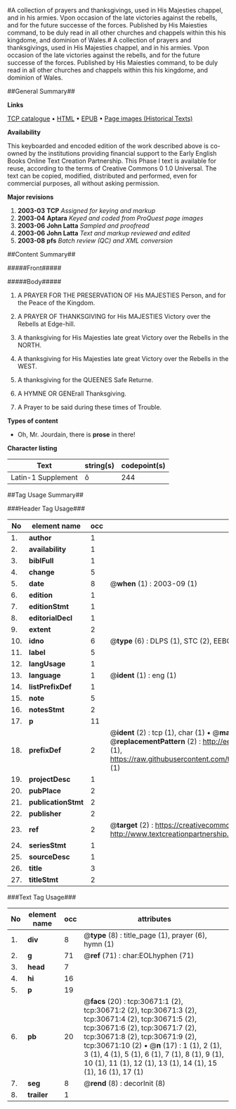 #A collection of prayers and thanksgivings, used in His Majesties chappel, and in his armies. Vpon occasion of the late victories against the rebells, and for the future successe of the forces. Published by His Maiesties command, to be duly read in all other churches and chappels within this his kingdome, and dominion of Wales.#
A collection of prayers and thanksgivings, used in His Majesties chappel, and in his armies. Vpon occasion of the late victories against the rebells, and for the future successe of the forces. Published by His Maiesties command, to be duly read in all other churches and chappels within this his kingdome, and dominion of Wales.

##General Summary##

**Links**

[TCP catalogue](http://www.ota.ox.ac.uk/tcp/)  • 
[HTML](http://tei.it.ox.ac.uk/tcp/Texts-HTML/free/A32/A32980.html)  • 
[EPUB](http://tei.it.ox.ac.uk/tcp/Texts-EPUB/free/A32/A32980.epub) • 
[Page images (Historical Texts)](https://data.historicaltexts.jisc.ac.uk/view?pubId=eebo-99826274e&pageId=eebo-99826274e-30671-1)

**Availability**

This keyboarded and encoded edition of the
	       work described above is co-owned by the institutions
	       providing financial support to the Early English Books
	       Online Text Creation Partnership. This Phase I text is
	       available for reuse, according to the terms of Creative
	       Commons 0 1.0 Universal. The text can be copied,
	       modified, distributed and performed, even for
	       commercial purposes, all without asking permission.

**Major revisions**

1. __2003-03__ __TCP__ *Assigned for keying and markup*
1. __2003-04__ __Aptara__ *Keyed and coded from ProQuest page images*
1. __2003-06__ __John Latta__ *Sampled and proofread*
1. __2003-06__ __John Latta__ *Text and markup reviewed and edited*
1. __2003-08__ __pfs__ *Batch review (QC) and XML conversion*

##Content Summary##

#####Front#####

#####Body#####

1. A PRAYER FOR
THE PRESERVATION OF
His MAJESTIES Person, and for
the Peace of the Kingdom.

1. A PRAYER OF THANKSGIVING
for His MAJESTIES Victory over
the Rebells at Edge-hill.

1. A thanksgiving for His Majesties late
great Victory over the Rebells in
the NORTH.

1. A thanksgiving for His Majesties late
great Victory over the Rebells
in the WEST.

1. A thanksgiving for the QUEENES
Safe Returne.

1. A HYMNE OR GENErall
Thanksgiving.

1. A Prayer to be said during these
times of Trouble.

**Types of content**

  * Oh, Mr. Jourdain, there is **prose** in there!

**Character listing**


|Text|string(s)|codepoint(s)|
|---|---|---|
|Latin-1 Supplement|ô|244|

##Tag Usage Summary##

###Header Tag Usage###

|No|element name|occ|attributes|
|---|---|---|---|
|1.|__author__|1||
|2.|__availability__|1||
|3.|__biblFull__|1||
|4.|__change__|5||
|5.|__date__|8| @__when__ (1) : 2003-09 (1)|
|6.|__edition__|1||
|7.|__editionStmt__|1||
|8.|__editorialDecl__|1||
|9.|__extent__|2||
|10.|__idno__|6| @__type__ (6) : DLPS (1), STC (2), EEBO-CITATION (1), PROQUEST (1), VID (1)|
|11.|__label__|5||
|12.|__langUsage__|1||
|13.|__language__|1| @__ident__ (1) : eng (1)|
|14.|__listPrefixDef__|1||
|15.|__note__|5||
|16.|__notesStmt__|2||
|17.|__p__|11||
|18.|__prefixDef__|2| @__ident__ (2) : tcp (1), char (1)  •  @__matchPattern__ (2) : ([0-9\-]+):([0-9IVX]+) (1), (.+) (1)  •  @__replacementPattern__ (2) : http://eebo.chadwyck.com/downloadtiff?vid=$1&page=$2 (1), https://raw.githubusercontent.com/textcreationpartnership/Texts/master/tcpchars.xml#$1 (1)|
|19.|__projectDesc__|1||
|20.|__pubPlace__|2||
|21.|__publicationStmt__|2||
|22.|__publisher__|2||
|23.|__ref__|2| @__target__ (2) : https://creativecommons.org/publicdomain/zero/1.0/ (1), http://www.textcreationpartnership.org/docs/. (1)|
|24.|__seriesStmt__|1||
|25.|__sourceDesc__|1||
|26.|__title__|3||
|27.|__titleStmt__|2||


###Text Tag Usage###

|No|element name|occ|attributes|
|---|---|---|---|
|1.|__div__|8| @__type__ (8) : title_page (1), prayer (6), hymn (1)|
|2.|__g__|71| @__ref__ (71) : char:EOLhyphen (71)|
|3.|__head__|7||
|4.|__hi__|16||
|5.|__p__|19||
|6.|__pb__|20| @__facs__ (20) : tcp:30671:1 (2), tcp:30671:2 (2), tcp:30671:3 (2), tcp:30671:4 (2), tcp:30671:5 (2), tcp:30671:6 (2), tcp:30671:7 (2), tcp:30671:8 (2), tcp:30671:9 (2), tcp:30671:10 (2)  •  @__n__ (17) : 1 (1), 2 (1), 3 (1), 4 (1), 5 (1), 6 (1), 7 (1), 8 (1), 9 (1), 10 (1), 11 (1), 12 (1), 13 (1), 14 (1), 15 (1), 16 (1), 17 (1)|
|7.|__seg__|8| @__rend__ (8) : decorInit (8)|
|8.|__trailer__|1||
